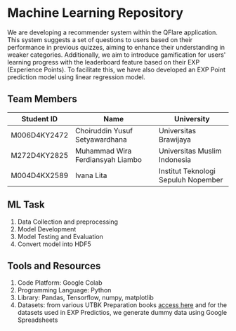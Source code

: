 # Machine Learning Repository

We are developing a recommender system within the QFlare application. This system suggests a set of questions to users based on their performance in previous quizzes, aiming to enhance their understanding in weaker categories. Additionally, we aim to introduce gamification for users' learning progress with the leaderboard feature based on their EXP (Experience Points). To facilitate this, we have also developed an EXP Point prediction model using linear regression model.

## Team Members

| Student ID      | Name                             | University                         |
|-----------------|----------------------------------|------------------------------------|
| M006D4KY2472    | Choiruddin Yusuf Setyawardhana  | Universitas Brawijaya              |
| M272D4KY2825    | Muhammad Wira Ferdiansyah Liambo| Universitas Muslim Indonesia       |
| M004D4KX2589    | Ivana Lita                       | Institut Teknologi Sepuluh Nopember|

## ML Task
1. Data Collection and preprocessing
2. Model Development
3. Model Testing and Evaluation
4. Convert model into HDF5

## Tools and Resources
1. Code Platform: Google Colab
2. Programming Language: Python
3. Library: Pandas, Tensorflow, numpy, matplotlib
4. Datasets: from various UTBK Preparation books [access here](https://drive.google.com/drive/folders/1AcEinBDjYzxP4g2nVyau5ZgWqzsK9o49) and for the datasets used in EXP Predictios, we generate dummy data using Google Spreadsheets

